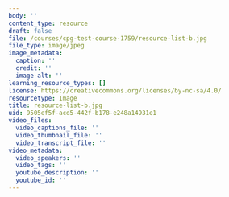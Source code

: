 ```yaml
---
body: ''
content_type: resource
draft: false
file: /courses/cpg-test-course-1759/resource-list-b.jpg
file_type: image/jpeg
image_metadata:
  caption: ''
  credit: ''
  image-alt: ''
learning_resource_types: []
license: https://creativecommons.org/licenses/by-nc-sa/4.0/
resourcetype: Image
title: resource-list-b.jpg
uid: 9505ef5f-acd5-442f-b178-e248a14931e1
video_files:
  video_captions_file: ''
  video_thumbnail_file: ''
  video_transcript_file: ''
video_metadata:
  video_speakers: ''
  video_tags: ''
  youtube_description: ''
  youtube_id: ''
---
```

